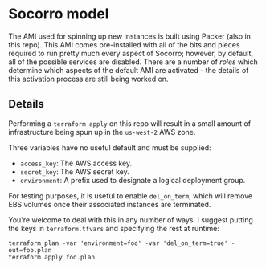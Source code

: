 # Socorro model

The AMI used for spinning up new instances is built using Packer (also in this
repo).  This AMI comes pre-installed with all of the bits and pieces required
to run pretty much every aspect of Socorro; however, by default, all of the
possible services are disabled.  There are a number of *roles* which determine
which aspects of the default AMI are activated - the details of this activation
process are still being worked on.

## Details

Performing a `terraform apply` on this repo will result in a small amount of
infrastructure being spun up in the `us-west-2` AWS zone.

Three variables have no useful default and must be supplied:
* `access_key`: The AWS access key.
* `secret_key`: The AWS secret key.
* `environment`: A prefix used to designate a logical deployment group.

For testing purposes, it is useful to enable `del_on_term`, which will remove
EBS volumes once their associated instances are terminated.

You're welcome to deal with this in any number of ways. I suggest putting the
keys in `terraform.tfvars` and specifying the rest at runtime:

```
terraform plan -var 'environment=foo' -var 'del_on_term=true' -out=foo.plan
terraform apply foo.plan
```

